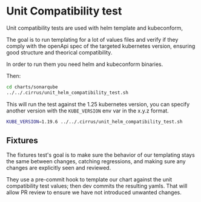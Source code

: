 # Unit Compatibility test

Unit compatibility tests are used with helm template and kubeconform,

The goal is to run templating for a lot of values files and verify if they comply with the openApi spec of the targeted kubernetes version, ensuring good structure and theorical compatibility.

In order to run them you need helm and kubeconform binaries.

Then:

```bash
cd charts/sonarqube
../../.cirrus/unit_helm_compatibility_test.sh 
```

This will run the test against the 1.25 kubernetes version, you can specify another version with the ```KUBE_VERSION``` env var in the x.y.z format.

```bash
KUBE_VERSION=1.19.6 ../../.cirrus/unit_helm_compatibility_test.sh
```

## Fixtures
The fixtures test's goal is to make sure the behavior of our templating stays the same between changes, catching regressions, and making sure any changes are explicitly seen and reviewed.

They use a pre-commit hook to template our chart against the unit compatibility test values; then dev commits the resulting yamls. That will allow PR review to ensure we have not introduced unwanted changes.